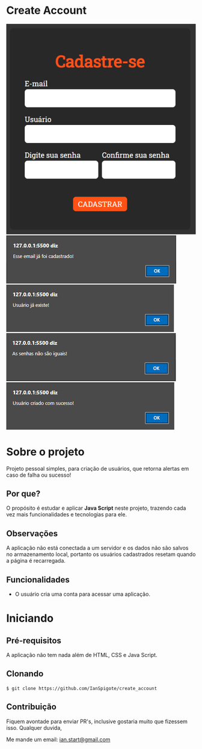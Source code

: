 # Create Account

![Tela de Cadastro](imagens/inicio.png)
![Email já cadastrado](imagens/EmailCadastrado.png)
![Usuário já existe](imagens/UsuarioExiste.png)
![As senhas são diferentes](imagens/SenhaDiferente.png)
![](imagens/UsuarioCriado.png)

# Sobre o projeto
Projeto pessoal simples, para criação de usuários, que retorna alertas em caso de falha ou sucesso!

## Por que?
O propósito é estudar e aplicar **Java Script** neste projeto, trazendo cada vez mais funcionalidades e tecnologias para ele.

## Observações
A aplicação não está conectada a um servidor e os dados não são salvos no armazenamento local, portanto os usuários cadastrados resetam quando a página é recarregada.

## Funcionalidades

- O usuário cria uma conta para acessar uma aplicação.

# Iniciando

## Pré-requisitos
A aplicação não tem nada além de HTML, CSS e Java Script.

## Clonando
```
$ git clone https://github.com/IanSpigote/create_account
```

## Contribuição

Fiquem avontade para enviar PR's, inclusive gostaria muito que fizessem isso. Qualquer duvida,

Me mande um email: ian.start@gmail.com
